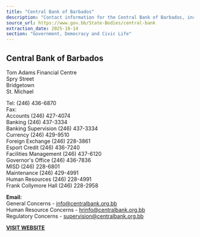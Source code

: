 ```yaml
---
title: "Central Bank of Barbados"
description: "Contact information for the Central Bank of Barbados, including physical address, telephone numbers for various departments, and email addresses for general, human resource, and regulatory concerns."
source_url: https://www.gov.bb/State-Bodies/central-bank
extraction_date: 2025-10-14
section: "Government, Democracy and Civic Life"
---
```


## Central Bank of Barbados

Tom Adams Financial Centre  
Spry Street  
Bridgetown  
St. Michael

Tel:         (246) 436-6870  
Fax:  
Accounts             (246) 427-4074  
Banking              (246) 437-3334  
Banking Supervision  (246) 437-3334  
Currency             (246) 429-9510  
Foreign Exchange     (246) 228-3861  
Esport Credit        (246) 436-7240  
Facilities Management (246) 437-6120  
Governor's Office    (246) 436-7836  
MISD                 (246) 228-6801  
Maintenance          (246) 429-4991  
Human Resources      (246) 228-4991  
Frank Collymore Hall (246) 228-2958

**Email:**  
General Concerns - info@centralbank.org.bb  
Human Resource Concerns - hrinfo@centralbank.org.bb  
Regulatory Concerns - supervision@centralbank.org.bb

**[VISIT WEBSITE](http://www.centralbank.org.bb/)**
```